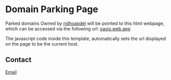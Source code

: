 Domain Parking Page
=============
Parked domains Owned by [ridhoapdel][apdel] will be pointed to this html webpage, which can be accessed via the following url: [oasis.web.app][landing-url]

The javascript code inside this template, automatically sets the url displayed on the page to be the current host.

## Contact
[Email](/mailto:ridho@apdel.me)

[apdel]: https://ridhoapdel.com/
[landing-url]: http://oasis.web.app/
